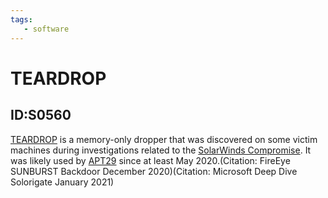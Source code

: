 ```yaml
---
tags:
   - software
---
```

# TEARDROP
## ID:S0560
[TEARDROP](software/S0560) is a memory-only dropper that was discovered on some victim machines during investigations related to the [SolarWinds Compromise](campaigns/C0024). It was likely used by [APT29](groups/G0016) since at least May 2020.(Citation: FireEye SUNBURST Backdoor December 2020)(Citation: Microsoft Deep Dive Solorigate January 2021)
